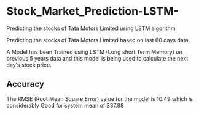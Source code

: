 # Stock_Market_Prediction-LSTM-
Predicting the stocks of Tata Motors Limited using LSTM algorithm

Predicting the stocks of Tata Motors Limited based on last 60 days data.

A Model has been Trained using LSTM (Long short Term Memory) on previous 5 years data and this model is being used to calculate the next day's stock price.

## Accuracy

The RMSE (Root Mean Square Error) value for the model is 10.49 which is considerably Good for system mean of 337.88

